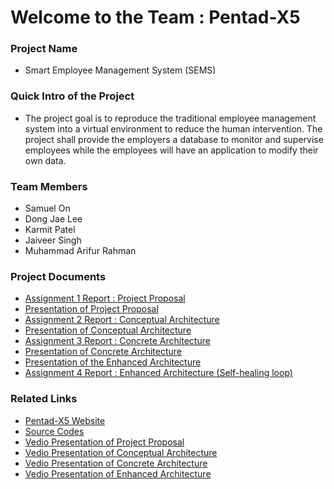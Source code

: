 # Welcome to the Team : Pentad-X5
<h3>Project Name</h3>
<ul>
  <li>Smart Employee Management System (SEMS)</li>
</ul>
<h3>Quick Intro of the Project</h3>
<ul>
  <li>The project goal is to reproduce the traditional employee management system into a virtual environment to reduce the human intervention. The project shall provide the employers a database to monitor and supervise employees while the employees will have an application to modify their own data.</li>
</ul>
<h3>Team Members</h3>
<ul>
  <li>Samuel On</li>
  <li>Dong Jae Lee</li>
  <li>Karmit Patel</li>
  <li>Jaiveer Singh</li>
  <li>Muhammad Arifur Rahman</li>
</ul>
<h3>Project Documents</h3>
<ul>
  <li><a href="https://github.com/arifrahmanca/Smart_Employee_Management_System/blob/main/Documentations/Project_Proposal.pdf">Assignment 1 Report : Project Proposal</a></li>
  <li><a href="https://github.com/arifrahmanca/Smart_Employee_Management_System/blob/main/Documentations/EECS_4314_Pentad_X5_Presentation.pdf">Presentation of Project Proposal</a></li>
  <li><a href="https://github.com/arifrahmanca/Smart_Employee_Management_System/blob/main/Documentations/EECS_4314_ASSIGNMENT2_REPORT.pdf">Assignment 2 Report : Conceptual Architecture</a></li>
  <li><a href="https://github.com/arifrahmanca/Smart_Employee_Management_System/blob/main/Documentations/EECS_4314_PentadX5_A2.pdf">Presentation of Conceptual Architecture</a></li>
  <li><a href="https://github.com/arifrahmanca/Smart_Employee_Management_System/blob/main/Documentations/Pentad-X5 Assignment 3 - Report Document.pdf">Assignment 3 Report : Concrete Architecture</a></li>
  <li><a href="https://github.com/arifrahmanca/Smart_Employee_Management_System/blob/main/Documentations/EECS_4314_PentadX5_A3.pdf">Presentation of Concrete Architecture</a></li></a></li>
  <li><a href="https://github.com/arifrahmanca/Smart_Employee_Management_System/blob/main/Documentations/EECS_4315_PentadX5_Assignment4_Presentaion.pdf">Presentation of the Enhanced Architecture</a></li>
  <li><a href="https://github.com/arifrahmanca/Smart_Employee_Management_System/blob/main/Documentations/Pentad-X5-Assingment4-Report.pdf">Assignment 4 Report : Enhanced Architecture (Self-healing loop)</a></li>
</ul>
<h3>Related Links</h3>
<ul>
  <li><a href="http://pentad-x5.unaux.com/">Pentad-X5 Website</a></li>
  <li><a href="https://github.com/KarmitP98/Employee-Managment" target="blank">Source Codes</a></li>
  <li><a href="https://drive.google.com/file/d/16kpOCEQ6O5p_fWcYAQs6VrRDfTHlB1Pp/view">Vedio Presentation of Project Proposal</a></li>
  <li><a href="https://www.youtube.com/embed/XK9IIYWnpIo">Vedio Presentation of Conceptual Architecture</a></li>
  <li><a href="https://www.youtube.com/embed/kAwCXQfzhJE">Vedio Presentation of Concrete Architecture</a></li>
  <li><a href="https://www.youtube.com/embed/9Osi23CBPh4">Vedio Presentation of Enhanced Architecture</a></li>
</ul>
